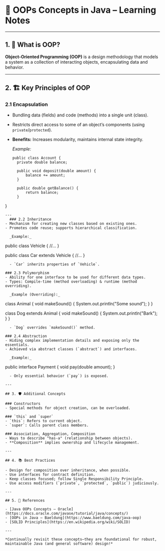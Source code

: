 # 🧩 OOPs Concepts in Java – Learning Notes

---

## 1. 🚀 What is OOP?
**Object-Oriented Programming (OOP)** is a design methodology that models a system as a collection of interacting objects, encapsulating data and behavior.

---

## 2. 🏗️ Key Principles of OOP

### 2.1 Encapsulation  
- Bundling data (fields) and code (methods) into a single unit (class).
- Restricts direct access to some of an object’s components (using `private`/`protected`).
- **Benefits:** Increases modularity, maintains internal state integrity.

  _Example:_
  ```
  public class Account {
    private double balance;

    public void deposit(double amount) {
        balance += amount;
    }

    public double getBalance() {
        return balance;
    }
}

```
---
  ### 2.2 Inheritance  
- Mechanism for creating new classes based on existing ones.
- Promotes code reuse; supports hierarchical classification.

  _Example:_
```
 public class Vehicle {
    //...
}

public class Car extends Vehicle {
    //...
}
```
  - `Car` inherits properties of `Vehicle`.

### 2.3 Polymorphism  
- Ability for one interface to be used for different data types.
- Types: Compile-time (method overloading) & runtime (method overriding).

  _Example (Overriding):_
```
  class Animal {
    void makeSound() {
        System.out.println("Some sound");
    }
}

class Dog extends Animal {
    void makeSound() {
        System.out.println("Bark");
    }
}
```
  - `Dog` overrides `makeSound()` method.

### 2.4 Abstraction  
- Hiding complex implementation details and exposing only the essentials.
- Achieved via abstract classes (`abstract`) and interfaces.

  _Example:_
```
public interface Payment {
    void pay(double amount);
}
```
  - Only essential behavior (`pay`) is exposed.

---

## 3. 🛡️ Additional Concepts

### Constructors
- Special methods for object creation, can be overloaded.

### `this` and `super`
- `this`: Refers to current object.
- `super`: Calls parent class members.

### Association, Aggregation, Composition
- Ways to describe "has-a" (relationship between objects).
- **Composition** implies ownership and lifecycle management.

---

## 4. 📚 Best Practices

- Design for composition over inheritance, when possible.
- Use interfaces for contract definition.
- Keep classes focused; follow Single Responsibility Principle.
- Use access modifiers (`private`, `protected`, `public`) judiciously.

---

## 5. 📖 References

- [Java OOPs Concepts – Oracle](https://docs.oracle.com/javase/tutorial/java/concepts/)
- [OOPs in Java – Baeldung](https://www.baeldung.com/java-oop)
- [SOLID Principles](https://en.wikipedia.org/wiki/SOLID)

---

*Continually revisit these concepts—they are foundational for robust, maintainable Java (and general software) design!*
